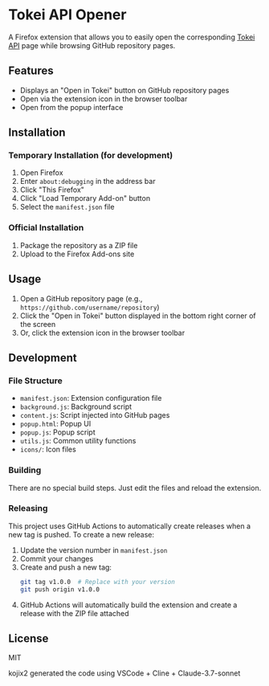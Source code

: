 # Tokei API Opener

A Firefox extension that allows you to easily open the corresponding [Tokei API](https://tokei.kojix2.net/) page while browsing GitHub repository pages.

## Features

- Displays an "Open in Tokei" button on GitHub repository pages
- Open via the extension icon in the browser toolbar
- Open from the popup interface

## Installation

### Temporary Installation (for development)

1. Open Firefox
2. Enter `about:debugging` in the address bar
3. Click "This Firefox"
4. Click "Load Temporary Add-on" button
5. Select the `manifest.json` file

### Official Installation

1. Package the repository as a ZIP file
2. Upload to the Firefox Add-ons site

## Usage

1. Open a GitHub repository page (e.g., `https://github.com/username/repository`)
2. Click the "Open in Tokei" button displayed in the bottom right corner of the screen
3. Or, click the extension icon in the browser toolbar

## Development

### File Structure

- `manifest.json`: Extension configuration file
- `background.js`: Background script
- `content.js`: Script injected into GitHub pages
- `popup.html`: Popup UI
- `popup.js`: Popup script
- `utils.js`: Common utility functions
- `icons/`: Icon files

### Building

There are no special build steps. Just edit the files and reload the extension.

### Releasing

This project uses GitHub Actions to automatically create releases when a new tag is pushed. To create a new release:

1. Update the version number in `manifest.json`
2. Commit your changes
3. Create and push a new tag:
   ```bash
   git tag v1.0.0  # Replace with your version
   git push origin v1.0.0
   ```
4. GitHub Actions will automatically build the extension and create a release with the ZIP file attached

## License

MIT

kojix2 generated the code using VSCode + Cline + Claude-3.7-sonnet
